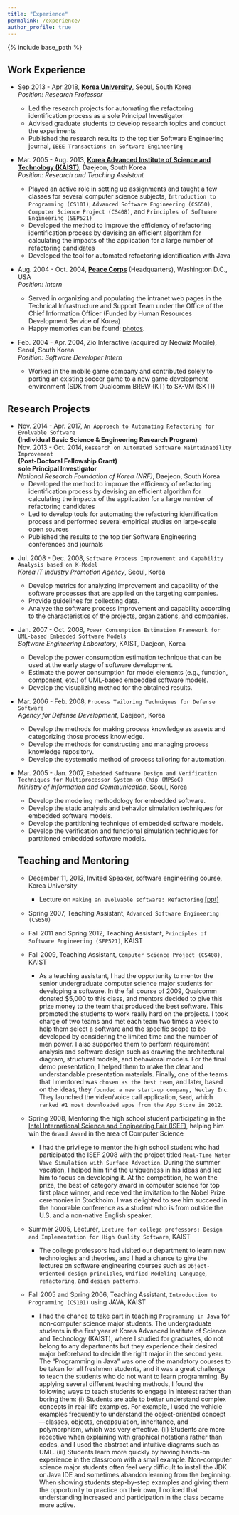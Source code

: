 ```yaml
---
title: "Experience"
permalink: /experience/
author_profile: true
---
```


{% include base_path %}

## Work Experience
* Sep 2013 - Apr 2018, [**Korea University**](http://www.korea.ac.kr/mbshome/mbs/en/index.do), Seoul, South Korea  
*Position: Research Professor*  
   * Led the research projects for automating the refactoring identification process as a sole Principal Investigator
   * Advised graduate students to develop research topics and conduct the experiments
   * Published the research results to the top tier Software Engineering journal, ``IEEE Transactions on Software Engineering``


* Mar. 2005 - Aug. 2013, [**Korea Advanced Institute of Science and Technology (KAIST)**](http://www.kaist.ac.kr/html/en/index.html), Daejeon, South Korea  
*Position: Research and Teaching Assistant*
  * Played an active role in setting up assignments and taught a few classes for several computer science subjects, ``Introduction to Programming (CS101)``, ``Advanced Software Engineering (CS650)``, ``Computer Science Project (CS408)``, and ``Principles of Software Engineering (SEP521)``
  * Developed the method to improve the efficiency of refactoring identification process by devising an efficient algorithm for calculating the impacts of the application for a large number of refactoring candidates
  * Developed the tool for automated refactoring identification with Java



* Aug. 2004 - Oct. 2004, [**Peace Corps**](https://www.peacecorps.gov/) (Headquarters), Washington D.C., USA  
*Position: Intern*
   * Served in organizing and populating the intranet web pages in the Technical Infrastructure and Support Team under the Office of the Chief Information Officer (Funded by Human Resources Development Service of Korea)
   * Happy memories can be found: [photos](https://photos.app.goo.gl/K1cXantwmb8j9xYa9).  


* Feb. 2004 - Apr. 2004, Zio Interactive (acquired by Neowiz Mobile), Seoul, South Korea  
*Position: Software Developer Intern*  
   * Worked in the mobile game company and contributed solely to porting an existing soccer game to a new game development environment (SDK from Qualcomm BREW (KT) to SK-VM (SKT))

## Research Projects

* Nov. 2014 - Apr. 2017, `An Approach to Automating Refactoring for Evolvable Software`  
**(Individual Basic Science & Engineering Research Program)**  
Nov. 2013 - Oct. 2014, `Research on Automated Software Maintainability Improvement`  
**(Post-Doctoral Fellowship Grant)**    
**sole Principal Investigator**   
*National Research Foundation of Korea (NRF)*, Daejeon, South Korea  
  * Developed the method to improve the efficiency of refactoring identification process by devising an efficient algorithm for calculating the impacts of the application for a large number of refactoring candidates
  * Led to develop tools for automating the refactoring identification process and performed several empirical studies on large-scale open sources
  * Published the results to the top tier Software Engineering conferences and journals  

<!-- Sep. 2013 - Dec. 2016, `Research on Tools for Highly Assured SW Development and High-Level Education for SW Engineers`  
Information Technology Research Center (ITRC)  
Ministry of Science, ICT and Future Planning, South Korea
-->

* Jul. 2008 - Dec. 2008, `Software Process Improvement and Capability Analysis based on K-Model`      
*Korea IT Industry Promotion Agency*, Seoul, Korea
  * Develop metrics for analyzing improvement and capability of the software processes that are applied on the targeting companies.
  * Provide guidelines for collecting data.
  * Analyze the software process improvement and capability according to the characteristics of the projects, organizations, and companies.  


* Jan. 2007 - Oct. 2008, `Power Consumption Estimation Framework for UML-based Embedded Software Models`    
*Software Engineering Laboratory*, KAIST, Daejeon, Korea  
  * Develop the power consumption estimation technique that can be used at the early stage of software development.
  * Estimate the power consumption for model elements (e.g., function, component, etc.) of UML-based embedded software models.
  * Develop the visualizing method for the obtained results.  


* Mar. 2006 - Feb. 2008, `Process Tailoring Techniques for Defense Software`  
*Agency for Defense Development*, Daejeon, Korea   
  * Develop the methods for making process knowledge as assets and categorizing those process knowledge.
  * Develop the methods for constructing and managing process knowledge repository.
  * Develop the systematic method of process tailoring for automation.  


* Mar. 2005 - Jan. 2007, `Embedded Software Design and Verification Techniques for Multiprocessor System-on-Chip (MPSoC)`  
*Ministry of Information and Communication*, Seoul, Korea   
  * Develop the modeling methodology for embedded software.
  * Develop the static analysis and behavior simulation techniques for embedded software models.
  * Develop the partitioning technique of embedded software models.
  * Develop the verification and functional simulation techniques for partitioned embedded software models.  


  ## Teaching and Mentoring

  * December 11, 2013, Invited Speaker, software engineering course, Korea University  
    * Lecture on `Making an evolvable software: Refactoring` [[ppt]](/files/LecturenoteRefactoring.pdf)


  * Spring 2007, Teaching Assistant, ``Advanced Software Engineering (CS650)``


  * Fall 2011 and Spring 2012, Teaching Assistant, ``Principles of Software Engineering (SEP521)``, KAIST


  * Fall 2009, Teaching Assistant, ``Computer Science Project (CS408)``, KAIST  
    * As a teaching assistant, I had the opportunity to mentor the senior undergraduate computer science major students for developing a software. In the fall course of 2009, Qualcomm donated $5,000 to this class, and mentors decided to give this prize money to the team that produced the best software. This prompted the students to work really hard on the projects. I took charge of two teams and met each team two times a week to help them select a software and the specific scope to be developed by considering the limited time and the number of men power. I also supported them to perform requirement analysis and software design such as drawing the architectural diagram, structural models, and behavioral models. For the final demo presentation, I helped them to make the clear and understandable presentation materials. Finally, one of the teams that I mentored was ``chosen as the best team``, and later, based on the ideas, they ``founded a new start-up company, Weclay Inc``. They launched the video/voice call application, ``Seed``, which ``ranked #1 most downloaded apps from the App Store in 2012``.  


  * Spring 2008, Mentoring the high school student participating in the [Intel International Science and Engineering Fair (ISEF)](https://student.societyforscience.org/intel-isef), helping him win the ``Grand Award`` in the area of Computer Science
     * I had the privilege to mentor the high school student who had participated the ISEF 2008 with the project titled ``Real-Time Water Wave Simulation with Surface Advection``. During the summer vacation, I helped him find the uniqueness in his ideas and led him to focus on developing it. At the competition, he won the prize, the best of category award in computer science for top first place winner, and received the invitation to the Nobel Prize ceremonies in Stockholm. I was delighted to see him succeed in the honorable conference as a student who is from outside the U.S. and a non-native English speaker.  


  * Summer 2005, Lecturer, `Lecture for college professors: Design and Implementation for High Quality Software`, KAIST
     * The college professors had visited our department to learn new technologies and theories, and I had a chance to give the lectures on software engineering courses such as `Object-Oriented design principles`, `Unified Modeling Language`, `refactoring`, and `design patterns`.


  * Fall 2005 and Spring 2006, Teaching Assistant, `Introduction to Programming (CS101)` using JAVA, KAIST
    * I had the chance to take part in teaching ``Programming in Java`` for non-computer science major students. The undergraduate students in the first year at Korea Advanced Institute of Science and Technology (KAIST), where I studied for graduates, do not belong to any departments but they experience their desired major beforehand to decide the right major in the second year. The “Programming in Java” was one of the mandatory courses to be taken for all freshmen students, and it was a great challenge to teach the students who do not want to learn programming. By applying several different teaching methods, I found the following ways to teach students to engage in interest rather than boring them: (i) Students are able to better understand complex concepts in real-life examples. For example, I used the vehicle examples frequently to understand the object-oriented concept—classes, objects, encapsulation, inheritance, and polymorphism, which was very effective. (ii) Students are more receptive when explaining with graphical notations rather than codes, and I used the abstract and intuitive diagrams such as UML. (iii) Students learn more quickly by having hands-on experience in the classroom with a small example. Non-computer science major students often feel very difficult to install the JDK or Java IDE and sometimes abandon learning from the beginning. When showing students step-by-step examples and giving them the opportunity to practice on their own, I noticed that understanding increased and participation in the class became more active.  
